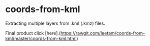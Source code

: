 # coords-from-kml
Extracting multiple layers from .kml (.kmz) files.

Final product click [here].(https://rawgit.com/leetam/coords-from-kml/master/coords-from-kml.html)
